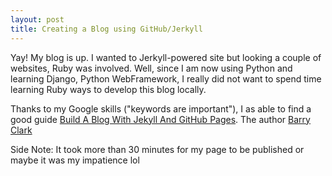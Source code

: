```yaml
---
layout: post
title: Creating a Blog using GitHub/Jerkyll
---
```


Yay! My blog is up.  I wanted to Jerkyll-powered site but looking a couple of websites, Ruby was involved.  Well, since I am now using Python and learning Django, Python WebFramework, I really did not want to spend time learning Ruby ways to develop this blog locally.  

Thanks to my Google skills ("keywords are important"), I as able to find a good guide [Build A Blog With Jekyll And GitHub Pages](http://www.smashingmagazine.com/2014/08/01/build-blog-jekyll-github-pages/). The author [Barry Clark](https://github.com/barryclark/)

Side Note: It took more than 30 minutes for my page to be published or maybe it was my impatience lol
